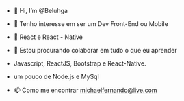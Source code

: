 - 👋 Hi, I’m @Beluhga
- 👀 Tenho interesse em ser um Dev Front-End ou Mobile
- 🌱 React e React - Native
- 💞️ Estou procurando colaborar em tudo o que eu aprender
- Javascript, ReactJS, Bootstrap e React-Native.
- um pouco de  Node.js e MySql

- 📫 Como me encontrar michaelfernando@live.com



